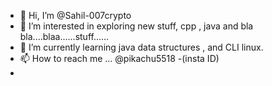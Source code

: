 - 👋 Hi, I’m @Sahil-007crypto
- 👀 I’m interested in exploring new stuff, cpp , java and bla bla....blaa......stuff......
- 🌱 I’m currently learning java data structures , and CLI linux.
- 📫 How to reach me ... @pikachu5518 -(insta ID)
- 

<!---
Sahil-007crypto/Sahil-007crypto is a ✨ special ✨ repository because its `README.md` (this file) appears on your GitHub profile.
You can click the Preview link to take a look at your changes.
--->
